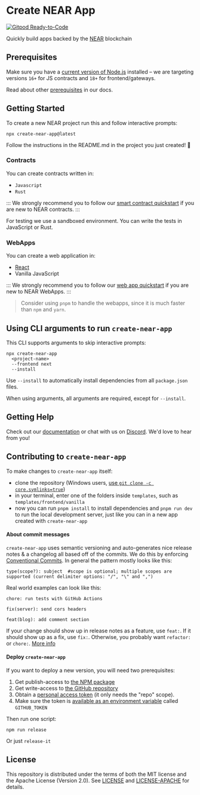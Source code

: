 # Create NEAR App

[![Gitpod Ready-to-Code](https://img.shields.io/badge/Gitpod-Ready--to--Code-blue?logo=gitpod)](https://gitpod.io/#https://github.com/nearprotocol/create-near-app)

Quickly build apps backed by the [NEAR](https://near.org) blockchain

## Prerequisites

Make sure you have a [current version of Node.js](https://nodejs.org) installed – we are targeting versions `16+` for JS contracts and `18+` for frontend/gateways.

Read about other [prerequisites](https://docs.near.org/develop/prerequisites) in our docs.

## Getting Started

To create a new NEAR project run this and follow interactive prompts:

    npx create-near-app@latest

Follow the instructions in the README.md in the project you just created! 🚀

### Contracts

You can create contracts written in:

- `Javascript`
- `Rust`

:::
We strongly recommend you to follow our [smart contract quickstart](https://docs.near.org/develop/contracts/welcome) if you are new to NEAR contracts.
:::

For testing we use a sandboxed environment. You can write the tests in JavaScript or Rust.

### WebApps

You can create a web application in:

- [React](https://reactjs.org/)
- Vanilla JavaScript

:::
We strongly recommend you to follow our [web app quickstart](https://docs.near.org/develop/integrate/welcome) if you are new to NEAR WebApps.
:::

> Consider using `pnpm` to handle the webapps, since it is much faster than `npm` and `yarn`.

## Using CLI arguments to run `create-near-app`

This CLI supports arguments to skip interactive prompts:

```shell
npx create-near-app
  <project-name>
  --frontend next
  --install
```

Use `--install` to automatically install dependencies from all `package.json` files.

When using arguments, all arguments are required, except for `--install`.

## Getting Help

Check out our [documentation](https://docs.near.org) or chat with us on [Discord](http://near.chat). We'd love to hear from you!

## Contributing to `create-near-app`

To make changes to `create-near-app` itself:

- clone the repository (Windows users, [use `git clone -c core.symlinks=true`](https://stackoverflow.com/a/42137273/249801))
- in your terminal, enter one of the folders inside `templates`, such as `templates/frontend/vanilla`
- now you can run `pnpm install` to install dependencies and `pnpm run dev` to run the local development server, just like you can in a new app created with `create-near-app`

#### About commit messages

`create-near-app` uses semantic versioning and auto-generates nice release notes & a changelog all based off of the commits. We do this by enforcing [Conventional Commits](https://www.conventionalcommits.org/en/v1.0.0/). In general the pattern mostly looks like this:

    type(scope?): subject  #scope is optional; multiple scopes are supported (current delimiter options: "/", "\" and ",")

Real world examples can look like this:

    chore: run tests with GitHub Actions

    fix(server): send cors headers

    feat(blog): add comment section

If your change should show up in release notes as a feature, use `feat:`. If it should show up as a fix, use `fix:`. Otherwise, you probably want `refactor:` or `chore:`. [More info](https://github.com/conventional-changelog/commitlint/#what-is-commitlint)

#### Deploy `create-near-app`

If you want to deploy a new version, you will need two prerequisites:

1. Get publish-access to [the NPM package](https://www.npmjs.com/package/near-api-js)
2. Get write-access to [the GitHub repository](https://github.com/near/near-api-js)
3. Obtain a [personal access token](https://gitlab.com/profile/personal_access_tokens) (it only needs the "repo" scope).
4. Make sure the token is [available as an environment variable](https://github.com/release-it/release-it/blob/master/docs/environment-variables.md) called `GITHUB_TOKEN`

Then run one script:

    npm run release

Or just `release-it`

## License

This repository is distributed under the terms of both the MIT license and the Apache License (Version 2.0).
See [LICENSE](LICENSE) and [LICENSE-APACHE](LICENSE-APACHE) for details.
